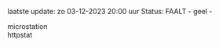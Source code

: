 laatste update: 
zo 03-12-2023 20:00   uur 
Status: FAALT - geel - 
<div class="service Y">microstation</div><div class="service G">httpstat</div>